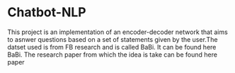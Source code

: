 # Chatbot-NLP
This project is an implementation of an encoder-decoder network that aims to asnwer questions based on a set of statements given by the user.The datset used is from FB research and is called BaBi. It can be found here <a src="https://research.fb.com/downloads/babi/">BaBi</a>. The research paper from which the idea is take can be found here <a src="http://arxiv.org/abs/1502.05698">paper</a>
